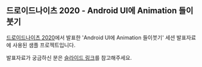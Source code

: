 ## 드로이드나이츠 2020 - Android UI에 Animation 들이붓기

[드로이드나이츠 2020](https://droidknights.github.io/2020/)에서 발표한 'Android UI에 Animation 들이붓기' 세션 발표자료에 사용된 샘플 프로젝트입니다.

발표자료가 궁금하신 분은 [슬라이드 링크](https://speakerdeck.com/fornewid/android-ui-animation-deulibusgi)를 참고해주세요.
